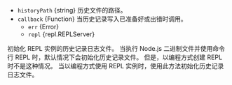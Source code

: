<!-- YAML
added: v11.10.0
-->

* `historyPath` {string} 历史文件的路径。
* `callback` {Function} 当历史记录写入已准备好或出错时调用。
  * `err` {Error}
  * `repl` {repl.REPLServer}

初始化 REPL 实例的历史记录日志文件。 
当执行 Node.js 二进制文件并使用命令行 REPL 时，默认情况下会初始化历史记录文件。 
但是，以编程方式创建 REPL 时不是这种情况。 
当以编程方式使用 REPL 实例时，使用此方法初始化历史记录日志文件。

